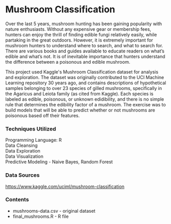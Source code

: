 # Mushroom Classification

Over the last 5 years, mushroom hunting has been gaining popularity with nature enthusiasts. Without any expensive gear or membership fees, hunters can enjoy the thrill of finding edible fungi relatively easily, while partaking in the great outdoors. However, it is extremely important for mushroom hunters to understand where to search, and what to search for. There are various books and guides available to educate readers on what’s edible and what’s not. It is of inevitable importance that hunters understand the difference between a poisonous and edible mushroom.

This project used Kaggle's Mushroom Classification dataset for analysis and exploration. The dataset was
originally contributed to the UCI Machine Learning repository 30 years ago, and contains
descriptions of hypothetical samples belonging to over 23 species of gilled mushrooms,
specifically in the Agaricus and Leiota family (as cited from Kaggle). Each species is labeled as edible, poisonous, or unknown edidibility, and there is no simple rule that determines the edibility factor of a mushroom. The exercise was to build models that will be able to predict whether or not mushrooms are poisonous based off their features.

### Techniques Utilized
Programming Language: R<br>
Data Cleansing<br>
Data Exploration<br>
Data Visualization<br>
Predictive Modeling - Naive Bayes, Random Forest<br>

### Data Sources
https://www.kaggle.com/uciml/mushroom-classification

### Contents
- mushrooms-data.csv - original dataset
- final_mushrooms.R - R file
